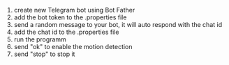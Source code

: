 1. create new Telegram bot using Bot Father
2. add the bot token to the .properties file
3. send a random message to your bot, it will auto respond with the chat id
4. add the chat id to the .properties file
5. run the programm
6. send "ok" to enable the motion detection
7. send "stop" to stop it
